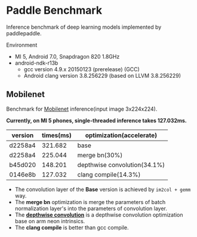 # Paddle Benchmark
Inference benchmark of deep learning models implemented by paddlepaddle.

Environment
- MI 5, Android 7.0, Snapdragon 820 1.8GHz
- android-ndk-r13b
  - gcc version 4.9.x 20150123 (prerelease) (GCC)
  - Android clang version 3.8.256229  (based on LLVM 3.8.256229)

## Mobilenet
Benchmark for [Mobilenet](https://github.com/PaddlePaddle/Mobile/tree/master/flowers102/mobilenet) inference(input image 3x224x224).

**Currently, on MI 5 phones, single-threaded inference takes 127.032ms.**

| version | times(ms) | optimization(accelerate) |
|---------|-----------|--------------|
| d2258a4 | 321.682 | base |
| d2258a4 | 225.044 | merge bn(30%) |
| b45d020 | 148.201 | depthwise convolution(34.1%) |
| 0146e8b | 127.032 | clang compile(14.3%) |

- The convolution layer of the **Base** version is achieved by `im2col + gemm` way.
- The **merge bn** optimization is merge the parameters of batch normalization layer's into the parameters of convolution layer.
- The [**depthwise convolution**](https://github.com/PaddlePaddle/Paddle/pull/3718) is a depthwise convolution optimization base on arm neon intrinsics.
- The **clang compile** is better than gcc compile.
